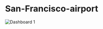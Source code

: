 # San-Francisco-airport

![Dashboard 1](https://user-images.githubusercontent.com/121562985/217884582-8ee97ae0-4e48-4474-8549-c42cfe63a2f7.png)
